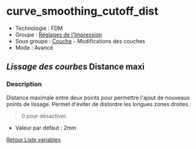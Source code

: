 # curve_smoothing_cutoff_dist

* Technologie : FDM
* Groupe : [Réglages de l'Impression](../print_settings/print_settings.md)
* Sous groupe : [Couche](../print_settings/print_settings.md#couche) - Modifications des couches
* Mode : Avancé

## *Lissage des courbes* Distance maxi

### Description

Distance maximale entre deux points pour permettre l'ajout de nouveaux points de lissage. 
Permet d'éviter de distordre les longues zones droites. 

> 0 pour désactiver.

* Valeur par défaut : 2mm

[Retour Liste variables](variable_list.md)